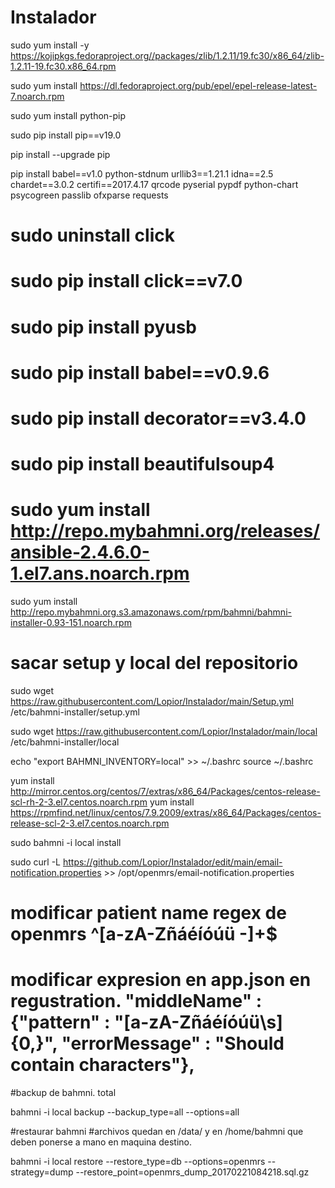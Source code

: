 # Instalador

sudo yum install -y https://kojipkgs.fedoraproject.org//packages/zlib/1.2.11/19.fc30/x86_64/zlib-1.2.11-19.fc30.x86_64.rpm

sudo yum install https://dl.fedoraproject.org/pub/epel/epel-release-latest-7.noarch.rpm

sudo yum install python-pip

sudo pip install pip==v19.0

pip install --upgrade pip

pip install babel==v1.0 python-stdnum urllib3==1.21.1 idna==2.5 chardet==3.0.2 certifi==2017.4.17 qrcode pyserial pypdf python-chart psycogreen passlib ofxparse requests

# sudo uninstall click

# sudo pip install click==v7.0

# sudo pip install pyusb

# sudo pip install babel==v0.9.6

# sudo pip install decorator==v3.4.0

# sudo pip install beautifulsoup4

# sudo yum install http://repo.mybahmni.org/releases/ansible-2.4.6.0-1.el7.ans.noarch.rpm

sudo yum install http://repo.mybahmni.org.s3.amazonaws.com/rpm/bahmni/bahmni-installer-0.93-151.noarch.rpm

# sacar setup y local del repositorio

sudo wget https://raw.githubusercontent.com/Lopior/Instalador/main/Setup.yml /etc/bahmni-installer/setup.yml

sudo wget https://raw.githubusercontent.com/Lopior/Instalador/main/local  /etc/bahmni-installer/local

echo "export BAHMNI_INVENTORY=local" >> ~/.bashrc
source ~/.bashrc

yum install http://mirror.centos.org/centos/7/extras/x86_64/Packages/centos-release-scl-rh-2-3.el7.centos.noarch.rpm
yum install https://rpmfind.net/linux/centos/7.9.2009/extras/x86_64/Packages/centos-release-scl-2-3.el7.centos.noarch.rpm


sudo bahmni -i local install 

sudo curl -L https://github.com/Lopior/Instalador/edit/main/email-notification.properties >> /opt/openmrs/email-notification.properties


# modificar patient name regex de openmrs ^[a-zA-Zñáéíóúü \-]+$

# modificar expresion en app.json en regustration.  "middleName" : {"pattern" : "[a-zA-Zñáéíóúü\\s]{0,}", "errorMessage" : "Should contain characters"},

#backup de bahmni. total

 bahmni -i local backup --backup_type=all --options=all

#restaurar bahmni
#archivos quedan en /data/ y en /home/bahmni que deben ponerse a mano en maquina destino.

bahmni -i local restore --restore_type=db --options=openmrs --strategy=dump   --restore_point=openmrs_dump_20170221084218.sql.gz



